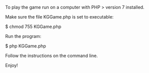 To play the game run on a computer with PHP > version 7 installed.

Make sure the file KGGame.php is set to executable:

$ chmod 755 KGGame.php

Run the program:

$ php KGGame.php

Follow the instructions on the command line.

Enjoy!
